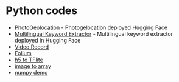 # Python codes 
- [PhotoGeolocation](geolocation) - Photogelocation deployed Hugging Face 
- [Multilingual Keyword Extractor](multilingual_keyword_extractor) - Multilingual keyword extractor deployed in  Hugging Face
- [Video Record](cv2_video_record)
- [Folium](FoliumMap_GIS.ipynb)
- [h5 to TFlite](h5-to-tflite.ipynb)
- [image to array](abbylagar/Machine-Learning-Projects/intro_DL/convert-image-to-array.ipynb)
- [numpy demo](numpy_demo.py)


